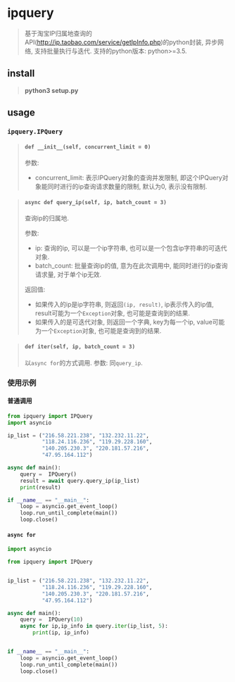 # ipquery
> 基于淘宝IP归属地查询的API(http://ip.taobao.com/service/getIpInfo.php)的python封装, 异步网络, 支持批量执行与迭代.
> 支持的python版本: python>=3.5.

## install
> **python3 setup.py**

## usage
### `ipquery.IPQuery`

> #### `def __init__(self, concurrent_limit = 0)`
>
> 参数:
> * concurrent_limit: 表示IPQuery对象的查询并发限制, 即这个IPQuery对象能同时进行的ip查询请求数量的限制, 默认为0, 表示没有限制.


> #### `async def query_ip(self, ip, batch_count = 3)`
>
> 查询ip的归属地.
>
> 参数:
> * ip: 查询的ip, 可以是一个ip字符串, 也可以是一个包含ip字符串的可迭代对象.
> * batch_count: 批量查询ip的值, 意为在此次调用中, 能同时进行的ip查询请求量, 对于单个ip无效.
>
> 返回值:
> 	* 如果传入的ip是ip字符串, 则返回`(ip, result)`, ip表示传入的ip值, result可能为一个`Exception`对象, 也可能是查询到的结果.
> 	* 如果传入的是可迭代对象, 则返回一个字典, key为每一个ip, value可能为一个`Exception`对象, 也可能是查询到的结果.

> #### `def iter(self, ip, batch_count = 3)`
> 
> 以`async for`的方式调用.
> 参数: 同`query_ip`.

### 使用示例
#### 普通调用
```python
from ipquery import IPQuery
import asyncio

ip_list = ("216.58.221.238", "132.232.11.22", 
           "118.24.116.236", "119.29.228.160",
           "140.205.230.3", "220.181.57.216",
           "47.95.164.112")

async def main():
    query =  IPQuery()
    result = await query.query_ip(ip_list)
    print(result)

if __name__ == "__main__":
    loop = asyncio.get_event_loop()
    loop.run_until_complete(main())
    loop.close()
```

#### `async for`
```python
import asyncio

from ipquery import IPQuery


ip_list = ("216.58.221.238", "132.232.11.22", 
           "118.24.116.236", "119.29.228.160",
           "140.205.230.3", "220.181.57.216",
           "47.95.164.112")

async def main():
    query =  IPQuery(10)
    async for ip,ip_info in query.iter(ip_list, 5):
        print(ip, ip_info)


if __name__ == "__main__":
    loop = asyncio.get_event_loop()
    loop.run_until_complete(main())
    loop.close()
```


